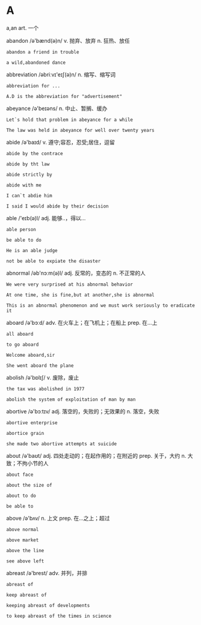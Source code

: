 # A
a,an art. 一个

abandon /ə'bænd(ə)n/ v. 抛弃、放弃 n. 狂热、放任
    
    abandon a friend in trouble
    
    a wild,abandoned dance
    
abbreviation /əbriːvɪ'eɪʃ(ə)n/  n. 缩写、缩写词

    abbreviation for ...
    
    A.D is the abbreviation for "advertisement"
    
abeyance  /ə'beɪəns/   n. 中止、暂搁、缓办  

    Let`s hold that problem in abeyance for a while
    
    The law was held in abeyance for well over twenty years
    
abide  /ə'baɪd/  v. 遵守;容忍，忍受;居住，逗留

    abide by the contrace
    
    abide by tht law
    
    abide strictly by 
    
    abide with me
    
    I can`t abdie him
    
    I said I would abide by their decision
    
able /'eɪb(ə)l/  adj. 能够..，得以...

    able person
    
    be able to do
    
    He is an able judge
    
    not be able to expiate the disaster    

abnormal /əb'nɔːm(ə)l/ adj. 反常的，变态的 n. 不正常的人

    We were very surprised at his abnormal behavior
    
    At one time, she is fine,but at another,she is abnormal
    
    This is an abnormal phenomenon and we must work seriously to eradicate it
    
aboard   /ə'bɔːd/ adv. 在火车上；在飞机上；在船上  prep. 在...上

    all aboard
    
    to go aboard
    
    Welcome aboard,sir
    
    She went aboard the plane
    
abolish  /ə'bɒlɪʃ/  v. 废除，废止

    the tax was abolished in 1977
    
    abolish the system of exploitation of man by man
    
abortive   /ə'bɔːtɪv/   adj. 落空的，失败的；无效果的  n. 落空，失败

    abortive enterprise
    
    abortice grain              

    she made two abortive attempts at suicide
    
about /ə'baʊt/  adj. 四处走动的；在起作用的；在附近的 prep. 关于，大约  n. 大致；不拘小节的人

    about face
    
    about the size of
    
    about to do  
    
    be able to 
    
above  /ə'bʌv/ n. 上文 prep. 在...之上；超过 

    above normal
    
    above market
    
    above the line
    
    see above left
    
abreast /ə'brest/ adv. 并列，并排

    abreast of 
    
    keep abreast of 
    
    keeping abreast of developments
    
    to keep abreast of the times in science
    
            
    
     
